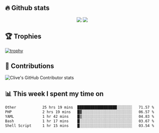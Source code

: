 ## &#128293; Github stats

<!-- GitHub Readme Streak Stats - https://github.com/DenverCoder1/github-readme-streak-stats -->
<p align="center">

<picture>
  <source 
    srcset="https://github-readme-stats.vercel.app/api?username=clivewalkden&count_private=true&show_icons=true&theme=darcula"
    media="(prefers-color-scheme: dark)"
  />
  <source
    srcset="https://github-readme-stats.vercel.app/api?username=clivewalkden&count_private=true&show_icons=true&theme=calm"
    media="(prefers-color-scheme: light), (prefers-color-scheme: no-preference)"
  />
  <img src="https://github-readme-stats.vercel.app/api?username=clivewalkden&count_private=true&show_icons=true&theme=darcula" />
</picture>

<a href="https://git.io/streak-stats" target="_blank">
  <img src="http://github-readme-streak-stats.herokuapp.com?user=clivewalkden&theme=darcula&date_format=j%20M%5B%20Y%5D" />
</a>

</p>

## &#127942; Trophies
[![trophy](https://github-profile-trophy.vercel.app/?username=clivewalkden&theme=onedark)](https://github.com/clivewalkden/github-profile-trophy)

## &#129309; Contributions
![Clive's GitHub Contributor stats](https://github-contributor-stats.vercel.app/api?username=clivewalkden)

## &#128202; This week I spent my time on
<!--START_SECTION:waka-->

```txt
Other            25 hrs 19 mins  ██████████████████░░░░░░░   71.57 %
PHP              2 hrs 19 mins   █▓░░░░░░░░░░░░░░░░░░░░░░░   06.57 %
YAML             1 hr 42 mins    █▒░░░░░░░░░░░░░░░░░░░░░░░   04.83 %
Bash             1 hr 17 mins    █░░░░░░░░░░░░░░░░░░░░░░░░   03.67 %
Shell Script     1 hr 15 mins    █░░░░░░░░░░░░░░░░░░░░░░░░   03.54 %
```

<!--END_SECTION:waka-->
